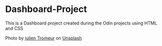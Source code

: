 # Dashboard-Project
This is a Dashboard project created during the Odin projects using HTML and CSS

Photo by <a href="https://unsplash.com/fr/@julientromeur?utm_source=unsplash&utm_medium=referral&utm_content=creditCopyText">julien Tromeur</a> on <a href="https://unsplash.com/@julientromeur?utm_source=unsplash&utm_medium=referral&utm_content=creditCopyText">Unsplash</a>
  